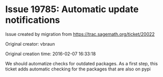 # Issue 19785: Automatic update notifications

Issue created by migration from https://trac.sagemath.org/ticket/20022

Original creator: vbraun

Original creation time: 2016-02-07 16:33:18

We should automatize checks for outdated packages. As a first step, this ticket adds automatic checking for the packages that are also on pypi
